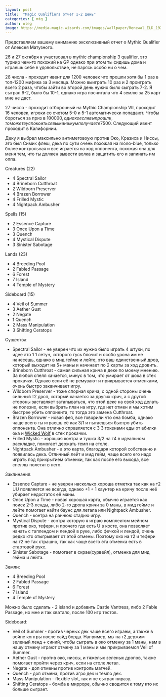 ```yaml
---
layout: post
title:  "Magic Qualifiers отчет 1-2 день"
categories: [ mtg ]
author: oleg
image: https://media.magic.wizards.com/images/wallpaper/Renewal_ELD_1920x1080.jpg
---
```

Представляем вашему вниманию эксклюзивный отчет о Mythic Qualifier от Алексея Матузного.

26 и 27 октября я участвовал в mythic championship 3 qualifier, это турнир чем-то похожий на GP однако при этом ты сидишь дома и играешь себе в удовольствие, не парясь особо ни о чем.

26 числа - проходит ивент для 1200 человек что прошли хотя бы 1 раз в топ-1200 мифика за 3 месяца. Можно выиграть 10 раз и 2 проиграть всего 2 раза, чтобы зайти во второй день нужно было сыграть 7-2. Я сыграл 9-2, было бы 10-1, однако игра посчитала что 4 землю за 25 карт мне не даст.

27 число - проходит отборочный на Mythic Championship VII, проходит 16 человек, игроки со счетом 5-0 и 5-1 автоматически попадают. Чтобы бороться за приз в 100000$, однако если вы прошли, то можете успокоиться вы минимум получаете 7500$. Следующий ивент проходит в Калифорнии.

Деку я выбрал максильно антиметовоую против Око, Кразиса и Ниссы, это был Симик флеш, дека по сути очень похожая на mono-blue, только более контрольная и все играется на ход оппонента, похожая она для меня тем, что ты должен вывести волка и защитить его и запинать им оппа.

Creatures (22)
* 4 Spectral Sailor
* 4 Brineborn Cutthroat
* 2 Wildborn Preserver
* 4 Brazen Borrower
* 4 Frilled Mystic
* 4 Nightpack Ambusher

Spells (15)
* 2 Essence Capture
* 3 Once Upon a Time
* 3 Quench
* 4 Mystical Dispute
* 3 Sinister Sabotage

Lands (23)
* 4 Breeding Pool
* 2 Fabled Passage
* 6 Forest
* 7 Island
* 4 Temple of Mystery

Sideboard (15)
* 4 Veil of Summer
* 3 Aether Gust
* 2 Negate
* 1 Quench
* 2 Mass Manipulation
* 3 Shifting Ceratops

Существа:
* Spectral Sailor - не уверен что их нужно было играть 4 штуки, по идее это 1 1 летун, которого гусь блочит и особо урона им не нанесешь, однако в мид гейме и лейте, это ваш единственный дров, который выходит на 5+ маны и начинает по 2 карты за ход дровить.
* Brineborn Cutthroat - самая сильная крича в деке по моему мнению. За любой спелл качается, минус в том, что умирает от шока в стек прокачки. Однако если её не ремувают и прикрывается отменками, очень быстро заканчивает игру.
* Wildborn Preserver - тоже спорная крича, с одной стороны очень сильный т2 дроп, который качается за других крич, а с другой стороны заставляет затапываться, что этой деке на свой ход делать не полезно, если выбрать план на игру, где нет отмен и мы хотим быстрее убить оппонента, то тогда это замена Cutthroat.
* Brazen Borrower - новая фея, все говорили что она бомба, однако чаще всего ты играешь её как 3/1 и пытаешься быстро убить оппонента. Она отлично справляется с 3 3 токенами еды от абилки ока и <a href="https://www.mtggoldfish.com/price/Throne+of+Eldraine/Wicked+Wolf#paper">Wicked Wolf</a> в стек прокачки.
* Frilled Mystic - хорошая контра и тушка 3/2 на т4 в идеальном раскладке, помогает держать темп на столе.
* Nightpack Ambusher - а это карта, благодаря которой собственно и появилась дека. Отличный лейт и мид гейм, чаще всего его надо играть под прикрытием отменки, так как после его выхода, все спеллы полетят в него.

Заклинания:
* Essence Capture - не уверен насколько хороша отметка так как на т2 UU появляется не всегда, однако +1 + 1 каунтер на кричу после неё убирает недостаток её маны.
* Once Upon a Time - новая хорошая карта, обычно играется как поиск 2-3 ленды, либо 2-го дропа кричи за 0 маны, в мид гейме и лейте помогает найти баунс для летала или Nightpack Ambusher.
* Quench - контра на раннюю стадию игру.
* Mystical Dispute - контра которую я играю комплектом мейном против око, тефери, и прочего где есть U в косте, она позволяет начать с таплендом и лендой в руке, либо фечкой и лендой, очень редко кто отыгрывает от этой отмены. Поэтому око на т2 и тефери на т2 не так страшно, так как чаще всего эта отменка есть в стартовой руке.
* Sinister Sabotage - помогает в скрае(сурвейл), отменка для мид гейма и лейта.

Земли:
* 4 Breeding Pool
* 2 Fabled Passage
* 6 Forest
* 7 Island
* 4 Temple of Mystery

Можно было сделать - 2 island и добавить Castle Vantress, либо 2 Fable Passage, но мне и так хватало, после 100 игр тестов.

Sideboard:
* Veil of Summer - против черных дек чаще всего играем, а также в войне контры после сайд борда. Например, мы на т2 держим зеленый ленд + синий, чтобы сыграть в око отменку за 1 маны, нам в нашу отмену играют отмену за 1 маны и мы прикрываемся Veil of Summer.
* Aether Gust - против око, ниссы, и тяжелых зеленых дропов, также помогает пройти через крич, если на столе летал.
* Negate - доп отмены против контроль матчей.
* Quench - доп отмена, против агро дек и темпо дек.
* Mass Manipulation - flexible slot, так и не сыграл ниразу.
* Shifting Ceratops - бомба в мирроре, обычно сводится к тому кто их больше сыграет.